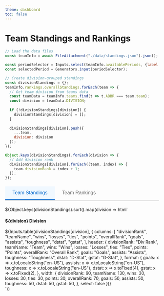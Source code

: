 ```yaml
---
theme: dashboard
toc: false
---
```


# Team Standings and Rankings

```js
// Load the data files
const teamInfo = await FileAttachment("./data/standings.json").json();

const periodSelector = Inputs.select(teamInfo.availablePeriods, {label: "Select Period:", value: teamInfo.availablePeriods[teamInfo.availablePeriods.length-1]});
const selectedPeriod = Generators.input(periodSelector);

// Create division-grouped standings
const divisionStandings = {};
teamInfo.rankings.overallStandings.forEach(team => {
  // Get team division from teams data
  const teamData = teamInfo.teams.find(t => t.ABBR === team.team);
  const division = teamData.DIVISION;
  
  if (!divisionStandings[division]) {
    divisionStandings[division] = [];
  }
  
  divisionStandings[division].push({
    ...team,
    division: division
  });
});

Object.keys(divisionStandings).forEach(division => {
  // Add division rank
  divisionStandings[division].forEach((team, index) => {
    team.divisionRank = index + 1;
  });
});
```
<div class="tabs">
  <div class="tab-buttons">
    <button class="tab-button active" onclick="showTab('standings-tab', this)">Team Standings</button>
    <button class="tab-button" onclick="showTab('rankings-tab', this)">Team Rankings</button>
  </div>
  
  <div id="standings-tab" class="tab-content active">
    <div>
      ${Object.keys(divisionStandings).sort().map(division => html`
        <div>
          <h4>${division} Division</h4>
          ${Inputs.table(divisionStandings[division], {
            columns: [
              "divisionRank",
              "teamName", 
              "wins",
              "losses",
              "ties",
              "points",
              "overallRank",
              "goals",
              "assists",
              "toughness", 
              "dstat",
              "gstat",
            ],
            header: {
              divisionRank: "Div Rank",
              teamName: "Team",
              wins: "Wins",
              losses: "Losses", 
              ties: "Ties",
              points: "Points",
              overallRank: "Overall Rank",
              goals: "Goals",
              assists: "Assists",
              toughness: "Toughness",
              dstat: "D-Stat",
              gstat: "G-Stat",
            },
            format: {
              goals: x => x.toLocaleString("en-US"),
              assists: x => x.toLocaleString("en-US"),
              toughness: x => x.toLocaleString("en-US"),
              dstat: x => x.toFixed(4),
              gstat: x => x.toFixed(2),
            },
            width: {
              divisionRank: 60,
              teamName: 130,
              wins: 30,
              losses: 30,
              ties: 30,
              points: 30,
              overallRank: 70,
              goals: 50,
              assists: 50,
              toughness: 50,
              dstat: 50,
              gstat: 50,
            },
            select: false
          })}
        </div>
      `)}
    </div>
  </div>
  
  <div id="rankings-tab" class="tab-content">
   ${periodSelector}
    ${Inputs.table(teamInfo.rankings.periods[selectedPeriod-1], {
      columns: [
        "overallRank",
        "team",
        "goals",
        "goalsRank",
        "assists",
        "assistsRank",
        "toughness", 
        "toughnessRank",
        "dstat",
        "dstatRank",
        "gstat",
        "gstatRank",
        "overall",
        "record"
      ],
      header: {
        overallRank: "Rank",
        team: "Team",
        goals: "Goals",
        goalsRank: "GRank",
        assists: "Assists",
        assistsRank: "ARank",
        toughness: "Toughness",
        toughnessRank: "TRank",
        dstat: "D-Stat",
        dstatRank: "DRank",
        gstat: "G-Stat",
        gstatRank: "GSRank",
        overall: "Total",
        record: "Record"
      },
      format: {
        goals: x => x.toLocaleString("en-US"),
        assists: x => x.toLocaleString("en-US"),
        toughness: x => x.toLocaleString("en-US"),
        dstat: x => x.toFixed(4),
        gstat: x => x.toFixed(2)
      },
      sort: "overallRank",
      rows: 33,
      width: {
        overallRank: 30,
        team: 30,
        goals: 50,
        goalsRank: 30,
        assists: 50,
        assistsRank: 30,
        toughness: 50,
        toughnessRank: 30,
        dstat: 50,
        dstatRank: 30,
        gstat: 50,
        gstatRank: 30,
        overall: 30,
        record: 70
      },
      select: false
    })}
  </div>
</div>

<script>
// JavaScript function to handle tab switching
window.showTab = function(tabId, buttonElement) {
  // Hide all tab contents
  document.querySelectorAll('.tab-content').forEach(tab => {
    tab.classList.remove('active');
  });
  
  // Remove active class from all buttons
  document.querySelectorAll('.tab-button').forEach(button => {
    button.classList.remove('active');
  });
  
  // Show the selected tab and mark button as active
  const targetTab = document.getElementById(tabId);
  if (targetTab) {
    targetTab.classList.add('active');
  }
  if (buttonElement) {
    buttonElement.classList.add('active');
  }
}
</script>

<style>
.division-header {
  background: #34495e;
  color: white;
  font-weight: bold;
  text-align: center;
}

.standings-table td.division-header {
  background: #34495e !important;
  color: white !important;
  font-weight: bold !important;
  text-align: center !important;
}

.tabs {
  margin: 20px 0;
}

.tab-buttons {
  display: flex;
  border-bottom: 2px solid #e0e0e0;
  margin-bottom: 20px;
}

.tab-button {
  background: none;
  border: none;
  padding: 12px 24px;
  cursor: pointer;
  font-size: 16px;
  font-weight: 500;
  color: #666;
  border-bottom: 3px solid transparent;
  transition: all 0.2s ease;
}

.tab-button:hover {
  color: #333;
  background-color: #f5f5f5;
}

.tab-button.active {
  color: #0066cc;
  border-bottom-color: #0066cc;
  background-color: #f0f8ff;
}

.tab-content {
  display: none;
}

.tab-content.active {
  display: block;
}

.tab-content h3 {
  margin-top: 0;
  color: #333;
  border-bottom: 1px solid #e0e0e0;
  padding-bottom: 8px;
}
</style>